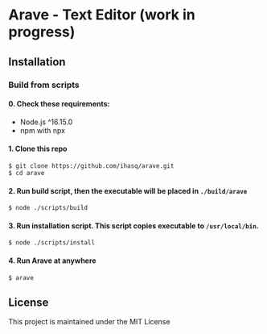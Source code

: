 # Arave - Text Editor (work in progress)
## Installation
### Build from scripts
#### 0\. Check these requirements:
+ Node.js ^16.15.0
+ npm with npx

#### 1\. Clone this repo
```
$ git clone https://github.com/ihasq/arave.git
$ cd arave
```

#### 2\. Run build script, then the executable will be placed in ```./build/arave```
```
$ node ./scripts/build
```

#### 3\. Run installation script. This script copies executable to ```/usr/local/bin```.
```
$ node ./scripts/install
```

#### 4\. Run Arave at anywhere
```
$ arave
```
## License
This project is maintained under the MIT License